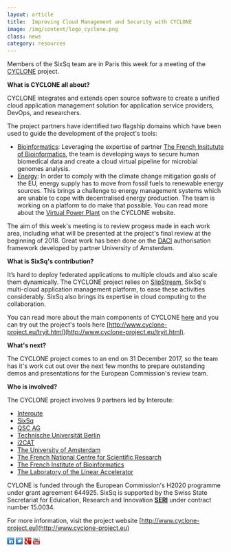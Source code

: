 ```yaml
---
layout: article
title:  Improving Cloud Management and Security with CYCLONE
image: /img/content/logo_cyclone.png
class: news
category: resources
---
```

Members of the SixSq team are in Paris this week for a meeting of the [CYCLONE](http://www.cyclone-project.eu) project. 

**What is CYCLONE all about?**

CYCLONE integrates and extends open source software to create a unified cloud application management solution for application service providers, DevOps, and researchers.

The project partners have identified two flagship domains which have been used to guide the development of the project's tools: 

- [Bioinformatics](http://www.cyclone-project.eu/usecases/1-bioinformatics.html): Leveraging the expertise of partner [The French Insitutute of Bioinformatics](http://www.france-bioinformatique.fr), the team is developing ways to secure human biomedical data and create a cloud virtual pipeline for microbial genomes analysis.
- [Energy](http://www.cyclone-project.eu/usecases/2-energy.html): In order to comply with the climate change mitigation goals of the EU, energy supply has to move from fossil fuels to renewable energy sources. This brings a challenge to energy management systems which are unable to cope with decentralised energy production. The team is working on a platform to do make that possible. You can read more about the [Virtual Power Plant](https://cyclone.france-bioinformatique.fr/usecases/view/157) on the CYCLONE website.

The aim of this week's meeting is to review progess made in each work area, including what will be presented at the project's final review at the beginning of 2018.  Great work has been done on the [DACI](https://github.com/cyclone-project/cyclone-DACI) authorisation framework developed by partner University of Amsterdam. 

**What is SixSq's contribution?**

It’s hard to deploy federated applications to multiple clouds and also scale them dynamically. The CYCLONE project relies on [SlipStream](http://sixsq.com/products/slipstream/index.html), SixSq's multi-cloud application management platform, to ease these activities considerably. SixSq also brings its expertise in cloud computing to the collaboration. 

You can read more about the main components of CYCLONE [here](http://www.cyclone-project.eu/software.html#main-components) and you can try out the project's tools here [http://www.cyclone-project.eu/tryit.html](http://www.cyclone-project.eu/tryit.html).

**What's next?**

The CYCLONE project comes to an end on 31 December 2017, so the team has it's work cut out over the next few months to prepare outstanding demos and presentations for the European Commission's review team.

**Who is involved?**

The CYCLONE project involves 9 partners led by Interoute:

- [Interoute](http://www.interoute.com)
- [SixSq](http://sixsq.com)
- [QSC AG](https://www.qsc.de/de/)
- [Technische Universität Berlin](http://www.snet.tu-berlin.de/menue/service_centric_networking/welcome/)
- [i2CAT](http://www.i2cat.net/en)
- [The University of Amsterdam](http://www.uva.nl/en/home)
- [The French National Centre for Scientific Research](http://www.cnrs.fr)
- [The French Institute of Bioinformatics](http://www.france-bioinformatique.fr)
- [The Laboratory of the Linear Accelerator](https://www.lal.in2p3.fr/?lang=en)

CYLONE is funded through the European Commission's H2020 programme under grant agreement 644925. SixSq is supported by the Swiss State Secretariat for Eduication, Research and Innovation **[SERI][seri]** under contract number 15.0034.

For more information, visit the project website [http://www.cyclone-project.eu](http://www.cyclone-project.eu)

<a href="http://linkedin.com/company/sixsq"><img src="/img/design/linkedin_small.png" alt="LinkedIn" width="16" /></a> <a href="http://twitter.com/@sixsq"><img src="/img/design/twitter_small.png" alt="Twitter" width="16" /></a> <a href="http://plus.google.com/+sixsq"><img src="/img/design/google_plus_small.png" alt="Google+" width="16" /></a> <a href="https://www.youtube.com/channel/UCGYw3n7c-QsDtsVH32By1-g"><img src="/img/design/youtube_small.png" alt="Youtube" width="16"/></a>

[seri]: https://www.sbfi.admin.ch/sbfi/en/home.html



